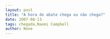 ```yaml
---
layout: post
title: "A hora do abate chega ou não chega?"
date: 2007-08-13
tags: chegada,Naomi Campbell
author: None
---
```

 